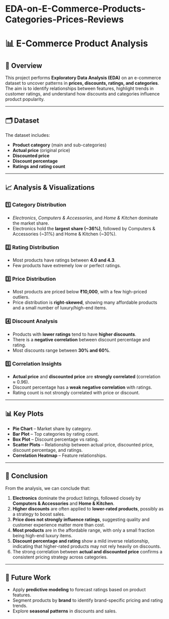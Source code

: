 # EDA-on-E-Commerce-Products-Categories-Prices-Reviews

# 📊 E-Commerce Product Analysis

## 📌 Overview
This project performs **Exploratory Data Analysis (EDA)** on an e-commerce dataset to uncover patterns in **prices, discounts, ratings, and categories**.  
The aim is to identify relationships between features, highlight trends in customer ratings, and understand how discounts and categories influence product popularity.

---

## 🗂 Dataset
The dataset includes:
- **Product category** (main and sub-categories)
- **Actual price** (original price)
- **Discounted price**
- **Discount percentage**
- **Ratings and rating count**

---

## 📈 Analysis & Visualizations

### 1️⃣ Category Distribution
- *Electronics*, *Computers & Accessories*, and *Home & Kitchen* dominate the market share.
- Electronics hold the **largest share (~36%)**, followed by Computers & Accessories (~31%) and Home & Kitchen (~30%).

### 2️⃣ Rating Distribution
- Most products have ratings between **4.0 and 4.3**.
- Few products have extremely low or perfect ratings.

### 3️⃣ Price Distribution
- Most products are priced below **₹10,000**, with a few high-priced outliers.
- Price distribution is **right-skewed**, showing many affordable products and a small number of luxury/high-end items.

### 4️⃣ Discount Analysis
- Products with **lower ratings** tend to have **higher discounts**.
- There is a **negative correlation** between discount percentage and rating.
- Most discounts range between **30% and 60%**.

### 5️⃣ Correlation Insights
- **Actual price** and **discounted price** are **strongly correlated** (correlation ≈ 0.96).
- Discount percentage has a **weak negative correlation** with ratings.
- Rating count is not strongly correlated with price or discount.

---

## 📊 Key Plots
- **Pie Chart** – Market share by category.
- **Bar Plot** – Top categories by rating count.
- **Box Plot** – Discount percentage vs rating.
- **Scatter Plots** – Relationship between actual price, discounted price, discount percentage, and ratings.
- **Correlation Heatmap** – Feature relationships.

---

## 📝 Conclusion
From the analysis, we can conclude that:
1. **Electronics** dominate the product listings, followed closely by **Computers & Accessories** and **Home & Kitchen**.
2. **Higher discounts** are often applied to **lower-rated products**, possibly as a strategy to boost sales.
3. **Price does not strongly influence ratings**, suggesting quality and customer experience matter more than cost.
4. **Most products** are in the affordable range, with only a small fraction being high-end luxury items.
5. **Discount percentage and rating** show a mild inverse relationship, indicating that higher-rated products may not rely heavily on discounts.
6. The strong correlation between **actual and discounted price** confirms a consistent pricing strategy across categories.

---

## 🚀 Future Work
- Apply **predictive modeling** to forecast ratings based on product features.
- Segment products by **brand** to identify brand-specific pricing and rating trends.
- Explore **seasonal patterns** in discounts and sales.

